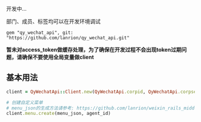 开发中...

部门、成员、标签均可以在开发环境调试

```
gem "qy_wechat_api", git: "https://github.com/lanrion/qy_wechat_api.git"
```

**暂未对access_token做缓存处理，为了确保在开发过程不会出现token过期问题，请确保不要使用全局变量做client**

## 基本用法
```ruby
client = QyWechatApi::Client.new(QyWechatApi.corpid, QyWechatApi.corpsecret)

# 创建自定义菜单
# menu_json的生成方法请参考: https://github.com/lanrion/weixin_rails_middleware/wiki/DIY-menu
client.menu.create(menu_json, agent_id)

```


